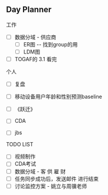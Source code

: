 ## Day Planner
工作
- [ ] 数据分域 - 供应商
	- [ ] ER图 -- 找到group的用
	- [ ] LDM图
- [ ] TOGAF的 3.1 看完

个人
- [ ]  复盘
- [ ]  移动设备用户年龄和性别预测baseline
- [ ] 《跃迁》
- [ ] CDA
- [ ] jbs


TODO LIST
- [ ]  视频制作
- [ ]  CDA考试
- [ ]  数据分域 - 客 供 雇 财
- [ ]  任务同步成功后，发送邮件 进行结束
- [ ]  讨论监控方案 - 姚立与周骥老师